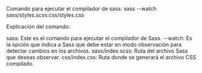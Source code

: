 Comando para ejecutar el compilador de sass: sass --watch sass/styles.scss:css/styles.css

Explicación del comando:

sass: Este es el comando para ejecutar el compilador de Sass.
--watch: Es la opción que indica a Sass que debe estar en modo observación para detectar cambios en los archivos.
sass/index.scss: Ruta del archivo Sass que deseas observar.
css/index.css: Ruta donde se generará el archivo CSS compilado.